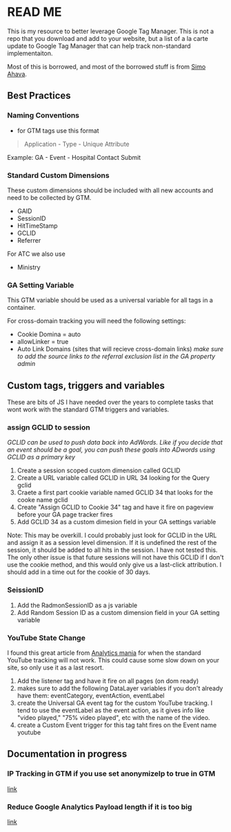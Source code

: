 # READ ME
This is my resource to better leverage Google Tag Manager. 
This is not a repo that you download and add to your website, but a list of a la carte update to Google Tag Manager that can help track non-standard implementaiton.

Most of this is borrowed, and most of the borrowed stuff is from [Simo Ahava](https://www.simoahava.com/).


## Best Practices

### Naming Conventions
- for GTM tags use this format
> Application - Type - Unique Attribute 

Example: GA - Event - Hospital Contact Submit

### Standard Custom Dimensions
These custom dimensions should be included with all new accounts and need to be collected by GTM. 
- GAID
- SessionID
- HitTimeStamp
- GCLID
- Referrer

For ATC we also use
- Ministry


### GA Setting Variable
This GTM variable should be used as a universal variable for all tags in a container. 

For cross-domain tracking you will need the following settings:
- Cookie Domina = auto
- allowLinker = true
- Auto Link Domains (sites that will recieve cross-domain links)
*make sure to add the source links to the referral exclusion list in the GA property admin*


## Custom tags, triggers and variables
These are bits of JS I have needed over the years to complete tasks that wont work with the standard GTM triggers and variables. 


### assign GCLID to session
*GCLID can be used to push data back into AdWords. Like if you decide that an event should be a goal, you can push these goals into ADwords using GCLID as a primary key*
1. Create a session scoped custom dimension called GCLID
1. Create a URL variable called GCLID in URL 34 looking for the Query gclid
1. Craete a first part cookie variable named GCLID 34 that looks for the cooke name gclid
1. Create "Assign GCLID to Cookie 34" tag and have it fire on pageview before your GA page tracker fires
1. Add GCLID 34 as a custom dimesion field in your GA settings variable

Note: This may be overkill. I could probably just look for GCLID in the URL and assign it as a session level dimension. If it is undefined the rest of the session, it should be added to all hits in the session. I have not tested this. The only other issue is that future sessions will not have this GCLID if I don't use the cookie method, and this would only give us a last-click attribution. I should add in a time out for the cookie of 30 days.

### SeissionID
1. Add the RadmonSessionID as a js variable
1. Add Random Session ID as a custom dimension field in your GA setting variable

### YouTube State Change
I found this great article from [Analytics mania](https://www.analyticsmania.com/post/youtube-tracking-google-tag-manager-solved/) for when the standard YouTube tracking will not work. This could cause some slow down on your site, so only use it as a last resort. 
1. Add the listener tag and have it fire on all pages (on dom ready)
1. makes sure to add the following DataLayer variables if you don't already have them: eventCategory, eventAction, eventLabel
1. create the Universal GA event tag for the custom YouTube tracking. I tend to use the eventLabel as the event action, as it gives info like "video played," "75% video played", etc with the name of the video.
1. create a Custom Event trigger for this tag taht fires on the Event name youtube


## Documentation in progress

### IP Tracking in GTM if you use set anonymizeIp to true in GTM
[link](https://www.simoahava.com/analytics/block-internal-traffic-gtm/)


### Reduce Google Analytics Payload length if it is too big
[link](https://www.simoahava.com/analytics/automatically-reduce-google-analytics-payload-length/)